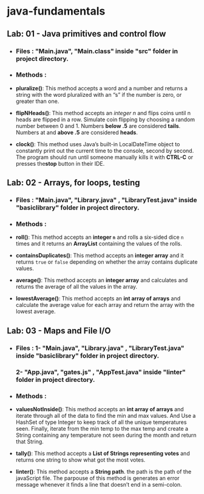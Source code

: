 # java-fundamentals

## **Lab: 01 - Java primitives and control flow**

- ### **Files : "Main.java", "Main.class" inside "src" folder in project directory.**

- ### **Methods :**

* **pluralize()**:  This method accepts a word and a number and returns a string with the word pluralized with an “s” if the number is zero, or greater than one.

* **flipNHeads()**: This method accepts an *integer n* and flips coins until n heads are flipped in a row. Simulate coin flipping by choosing a random number between 0 and 1. Numbers **below .5** are considered **tails**. Numbers at and **above .5** are considered **heads**.

* **clock()**:  This method uses Java’s built-in LocalDateTime object to constantly print out the current time to the console, second by second. The program should run until someone manually kills it with **CTRL-C** or presses the**stop** button in their IDE.





## **Lab: 02 - Arrays, for loops, testing**

- ### **Files : "Main.java", "Library.java" , "LibraryTest.java" inside "basiclibrary" folder in project directory.**

- ### **Methods :**

* **roll()**: This method accepts an **integer `n`** and rolls a six-sided dice `n` times and it returns an **ArrayList** containing the values of the rolls.

* **containsDuplicates()**: This method accepts an **integer array** and it returns `true` or `false` depending on whether the array contains duplicate values.

*  **average()**: This method accepts an **integer array** and calculates and returns the average of all the values in the array.

* **lowestAverage()**: This method accepts an **int array of arrays** and  calculate the average value for each array and return the array with the lowest average.



## **Lab: 03 - Maps and File I/O**

- ### **Files : 1- "Main.java", "Library.java" , "LibraryTest.java" inside "basiclibrary" folder in project directory.**
  ### **2- "App.java", "gates.js" , "AppTest.java" inside "linter" folder in project directory.**

- ### **Methods :**

* **valuesNotInside()**: This method accepts an **int array of arrays** and iterate through all of the data to find the min and max values. And Use a HashSet of type Integer to keep track of all the unique temperatures seen. Finally, iterate from the min temp to the max temp and create a String containing any temperature not seen during the month and return that String.

* **tally()**: This method accepts a **List of Strings representing votes** and returns one string to show what got the most votes.

* **linter()**: This method accepts a **String path**. the path is the path of the javaScript file. The parpouse of this method is generates an error message whenever it finds a line that doesn’t end in a semi-colon.

